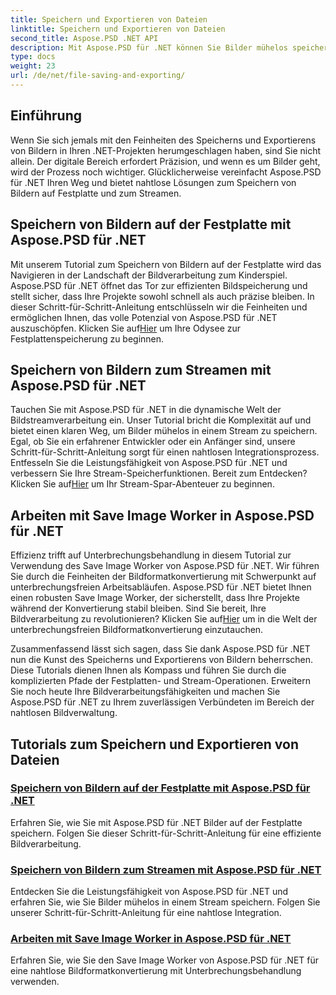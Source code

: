 ```yaml
---
title: Speichern und Exportieren von Dateien
linktitle: Speichern und Exportieren von Dateien
second_title: Aspose.PSD .NET API
description: Mit Aspose.PSD für .NET können Sie Bilder mühelos speichern und exportieren. Folgen Sie unseren Schritt-für-Schritt-Tutorials für effiziente Festplatten- und Streamvorgänge.
type: docs
weight: 23
url: /de/net/file-saving-and-exporting/
---
```

## Einführung

Wenn Sie sich jemals mit den Feinheiten des Speicherns und Exportierens von Bildern in Ihren .NET-Projekten herumgeschlagen haben, sind Sie nicht allein. Der digitale Bereich erfordert Präzision, und wenn es um Bilder geht, wird der Prozess noch wichtiger. Glücklicherweise vereinfacht Aspose.PSD für .NET Ihren Weg und bietet nahtlose Lösungen zum Speichern von Bildern auf Festplatte und zum Streamen.

## Speichern von Bildern auf der Festplatte mit Aspose.PSD für .NET

 Mit unserem Tutorial zum Speichern von Bildern auf der Festplatte wird das Navigieren in der Landschaft der Bildverarbeitung zum Kinderspiel. Aspose.PSD für .NET öffnet das Tor zur effizienten Bildspeicherung und stellt sicher, dass Ihre Projekte sowohl schnell als auch präzise bleiben. In dieser Schritt-für-Schritt-Anleitung entschlüsseln wir die Feinheiten und ermöglichen Ihnen, das volle Potenzial von Aspose.PSD für .NET auszuschöpfen. Klicken Sie auf[Hier](./save-images-to-disk/) um Ihre Odysee zur Festplattenspeicherung zu beginnen.

## Speichern von Bildern zum Streamen mit Aspose.PSD für .NET

Tauchen Sie mit Aspose.PSD für .NET in die dynamische Welt der Bildstreamverarbeitung ein. Unser Tutorial bricht die Komplexität auf und bietet einen klaren Weg, um Bilder mühelos in einem Stream zu speichern. Egal, ob Sie ein erfahrener Entwickler oder ein Anfänger sind, unsere Schritt-für-Schritt-Anleitung sorgt für einen nahtlosen Integrationsprozess. Entfesseln Sie die Leistungsfähigkeit von Aspose.PSD für .NET und verbessern Sie Ihre Stream-Speicherfunktionen. Bereit zum Entdecken? Klicken Sie auf[Hier](./save-images-to-stream/) um Ihr Stream-Spar-Abenteuer zu beginnen.

## Arbeiten mit Save Image Worker in Aspose.PSD für .NET

 Effizienz trifft auf Unterbrechungsbehandlung in diesem Tutorial zur Verwendung des Save Image Worker von Aspose.PSD für .NET. Wir führen Sie durch die Feinheiten der Bildformatkonvertierung mit Schwerpunkt auf unterbrechungsfreien Arbeitsabläufen. Aspose.PSD für .NET bietet Ihnen einen robusten Save Image Worker, der sicherstellt, dass Ihre Projekte während der Konvertierung stabil bleiben. Sind Sie bereit, Ihre Bildverarbeitung zu revolutionieren? Klicken Sie auf[Hier](./save-image-worker/) um in die Welt der unterbrechungsfreien Bildformatkonvertierung einzutauchen.

Zusammenfassend lässt sich sagen, dass Sie dank Aspose.PSD für .NET nun die Kunst des Speicherns und Exportierens von Bildern beherrschen. Diese Tutorials dienen Ihnen als Kompass und führen Sie durch die komplizierten Pfade der Festplatten- und Stream-Operationen. Erweitern Sie noch heute Ihre Bildverarbeitungsfähigkeiten und machen Sie Aspose.PSD für .NET zu Ihrem zuverlässigen Verbündeten im Bereich der nahtlosen Bildverwaltung.

## Tutorials zum Speichern und Exportieren von Dateien
### [Speichern von Bildern auf der Festplatte mit Aspose.PSD für .NET](./save-images-to-disk/)
Erfahren Sie, wie Sie mit Aspose.PSD für .NET Bilder auf der Festplatte speichern. Folgen Sie dieser Schritt-für-Schritt-Anleitung für eine effiziente Bildverarbeitung.
### [Speichern von Bildern zum Streamen mit Aspose.PSD für .NET](./save-images-to-stream/)
Entdecken Sie die Leistungsfähigkeit von Aspose.PSD für .NET und erfahren Sie, wie Sie Bilder mühelos in einem Stream speichern. Folgen Sie unserer Schritt-für-Schritt-Anleitung für eine nahtlose Integration.
### [Arbeiten mit Save Image Worker in Aspose.PSD für .NET](./save-image-worker/)
Erfahren Sie, wie Sie den Save Image Worker von Aspose.PSD für .NET für eine nahtlose Bildformatkonvertierung mit Unterbrechungsbehandlung verwenden.